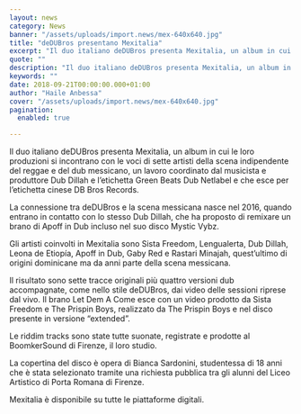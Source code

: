 ```yaml
---
layout: news
category: News
banner: "/assets/uploads/import.news/mex-640x640.jpg"
title: "deDUBros presentano Mexitalia"
excerpt: "Il duo italiano deDUBros presenta Mexitalia, un album in cui le loro produzioni si incontrano con le voci di sette artisti della scena indipendente del reggae e del dub messicano, un lavoro coordinato dal musicista e produttore Dub Dillah e l’etichetta Green Beats Dub Netlabel e che esce per l’etichetta cinese DB Bros Records. La [&hellip"
quote: ""
description: "Il duo italiano deDUBros presenta Mexitalia, un album in cui le loro produzioni si incontrano con le voci di sette artisti della scena indipendente del reggae e del dub messicano, un lavoro coordinato dal musicista e produttore Dub Dillah e l’etichetta Green Beats Dub Netlabel e che esce per l’etichetta cinese DB Bros Records. La [&hellip"
keywords: ""
date: 2018-09-21T00:00:00.000+01:00
author: "Haile Anbessa"
cover: "/assets/uploads/import.news/mex-640x640.jpg"
pagination:
  enabled: true

---
```


Il duo italiano deDUBros presenta Mexitalia, un album in cui le loro produzioni si incontrano con le voci di sette artisti della scena indipendente del reggae e del dub messicano, un lavoro coordinato dal musicista e produttore Dub Dillah e l’etichetta Green Beats Dub Netlabel e che esce per l’etichetta cinese DB Bros Records.

La connessione tra deDUBros e la scena messicana nasce nel 2016, quando entrano in contatto con lo stesso Dub Dillah, che ha proposto di remixare un brano di Apoff in Dub incluso nel suo disco Mystic Vybz.

Gli artisti coinvolti in Mexitalia sono Sista Freedom, Lengualerta, Dub Dillah, Leona de Etiopía, Apoff in Dub, Gaby Red e Rastari Minajah, quest’ultimo di origini dominicane ma da anni parte della scena messicana.

Il risultato sono sette tracce originali più quattro versioni dub accompagnate, come nello stile deDUBros, dai video delle sessioni riprese dal vivo. Il brano Let Dem A Come esce con un video prodotto da Sista Freedom e The Prispin Boys, realizzato da The Prispin Boys e nel disco presente in versione “extended”.

Le riddim tracks sono state tutte suonate, registrate e prodotte al BoomkerSound di Firenze, il loro studio.

La copertina del disco è opera di Bianca Sardonini, studentessa di 18 anni che è stata selezionato tramite una richiesta pubblica tra gli alunni del Liceo Artistico di Porta Romana di Firenze.

Mexitalia è disponibile su tutte le piattaforme digitali.